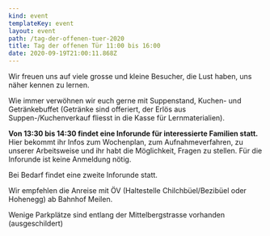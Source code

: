 ```yaml
---
kind: event
templateKey: event
layout: event
path: /tag-der-offenen-tuer-2020
title: Tag der offenen Tür 11:00 bis 16:00
date: 2020-09-19T21:00:11.868Z
---
```

Wir freuen uns auf viele grosse und kleine Besucher, die Lust haben, uns näher kennen zu lernen.

Wie immer verwöhnen wir euch gerne mit Suppenstand, Kuchen- und Getränkebuffet (Getränke sind offeriert, der Erlös aus Suppen-/Kuchenverkauf fliesst in die Kasse für Lernmaterialien).

**Von 13:30 bis 14:30 findet eine Inforunde für interessierte Familien statt.** Hier bekommt ihr Infos zum Wochenplan, zum Aufnahmeverfahren, zu unserer Arbeitsweise und ihr habt die Möglichkeit, Fragen zu stellen. Für die Inforunde ist keine Anmeldung nötig.

Bei Bedarf findet eine zweite Inforunde statt.

Wir empfehlen die Anreise mit ÖV (Haltestelle Chilchbüel/Bezibüel oder Hohenegg) ab Bahnhof Meilen.

Wenige Parkplätze sind entlang der Mittelbergstrasse vorhanden (ausgeschildert)